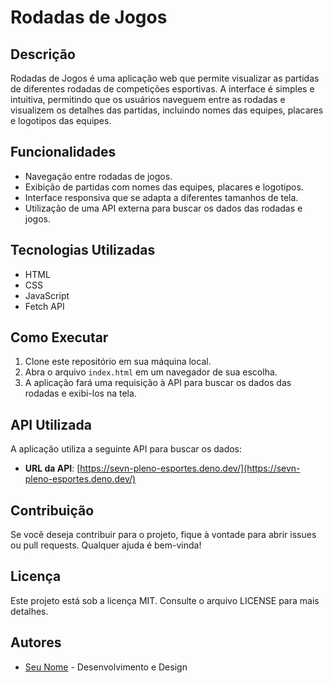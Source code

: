 # Rodadas de Jogos

## Descrição

Rodadas de Jogos é uma aplicação web que permite visualizar as partidas de diferentes rodadas de competições esportivas. A interface é simples e intuitiva, permitindo que os usuários naveguem entre as rodadas e visualizem os detalhes das partidas, incluindo nomes das equipes, placares e logotipos das equipes.

## Funcionalidades

- Navegação entre rodadas de jogos.
- Exibição de partidas com nomes das equipes, placares e logotipos.
- Interface responsiva que se adapta a diferentes tamanhos de tela.
- Utilização de uma API externa para buscar os dados das rodadas e jogos.

## Tecnologias Utilizadas

- HTML
- CSS
- JavaScript
- Fetch API

## Como Executar

1. Clone este repositório em sua máquina local.
2. Abra o arquivo `index.html` em um navegador de sua escolha.
3. A aplicação fará uma requisição à API para buscar os dados das rodadas e exibi-los na tela.

## API Utilizada

A aplicação utiliza a seguinte API para buscar os dados:

- **URL da API**: [https://sevn-pleno-esportes.deno.dev/](https://sevn-pleno-esportes.deno.dev/)

## Contribuição

Se você deseja contribuir para o projeto, fique à vontade para abrir issues ou pull requests. Qualquer ajuda é bem-vinda!

## Licença

Este projeto está sob a licença MIT. Consulte o arquivo LICENSE para mais detalhes.

## Autores

- [Seu Nome](https://github.com/seu-usuario) - Desenvolvimento e Design


